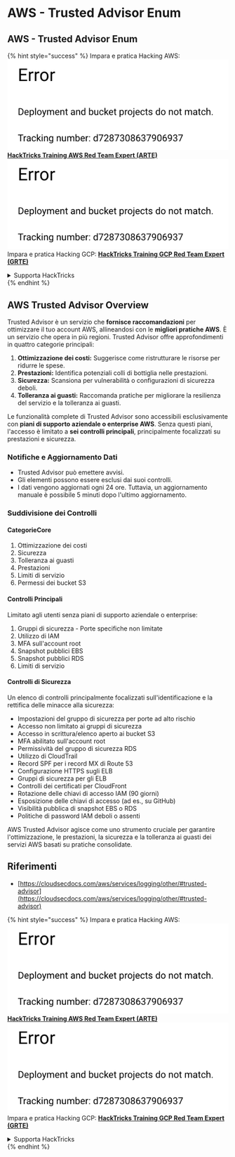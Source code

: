# AWS - Trusted Advisor Enum

## AWS - Trusted Advisor Enum

{% hint style="success" %}
Impara e pratica Hacking AWS:<img src="../../../../.gitbook/assets/image (1) (1).png" alt="" data-size="line">[**HackTricks Training AWS Red Team Expert (ARTE)**](https://training.hacktricks.xyz/courses/arte)<img src="../../../../.gitbook/assets/image (1) (1).png" alt="" data-size="line">\
Impara e pratica Hacking GCP: <img src="../../../../.gitbook/assets/image (2).png" alt="" data-size="line">[**HackTricks Training GCP Red Team Expert (GRTE)**<img src="../../../../.gitbook/assets/image (2).png" alt="" data-size="line">](https://training.hacktricks.xyz/courses/grte)

<details>

<summary>Supporta HackTricks</summary>

* Controlla i [**piani di abbonamento**](https://github.com/sponsors/carlospolop)!
* **Unisciti al** 💬 [**gruppo Discord**](https://discord.gg/hRep4RUj7f) o al [**gruppo telegram**](https://t.me/peass) o **seguici** su **Twitter** 🐦 [**@hacktricks\_live**](https://twitter.com/hacktricks\_live)**.**
* **Condividi trucchi di hacking inviando PR ai** [**HackTricks**](https://github.com/carlospolop/hacktricks) e [**HackTricks Cloud**](https://github.com/carlospolop/hacktricks-cloud) repos di github.

</details>
{% endhint %}

## AWS Trusted Advisor Overview

Trusted Advisor è un servizio che **fornisce raccomandazioni** per ottimizzare il tuo account AWS, allineandosi con le **migliori pratiche AWS**. È un servizio che opera in più regioni. Trusted Advisor offre approfondimenti in quattro categorie principali:

1. **Ottimizzazione dei costi:** Suggerisce come ristrutturare le risorse per ridurre le spese.
2. **Prestazioni:** Identifica potenziali colli di bottiglia nelle prestazioni.
3. **Sicurezza:** Scansiona per vulnerabilità o configurazioni di sicurezza deboli.
4. **Tolleranza ai guasti:** Raccomanda pratiche per migliorare la resilienza del servizio e la tolleranza ai guasti.

Le funzionalità complete di Trusted Advisor sono accessibili esclusivamente con **piani di supporto aziendale o enterprise AWS**. Senza questi piani, l'accesso è limitato a **sei controlli principali**, principalmente focalizzati su prestazioni e sicurezza.

### Notifiche e Aggiornamento Dati

* Trusted Advisor può emettere avvisi.
* Gli elementi possono essere esclusi dai suoi controlli.
* I dati vengono aggiornati ogni 24 ore. Tuttavia, un aggiornamento manuale è possibile 5 minuti dopo l'ultimo aggiornamento.

### **Suddivisione dei Controlli**

#### CategorieCore

1. Ottimizzazione dei costi
2. Sicurezza
3. Tolleranza ai guasti
4. Prestazioni
5. Limiti di servizio
6. Permessi dei bucket S3

#### Controlli Principali

Limitato agli utenti senza piani di supporto aziendale o enterprise:

1. Gruppi di sicurezza - Porte specifiche non limitate
2. Utilizzo di IAM
3. MFA sull'account root
4. Snapshot pubblici EBS
5. Snapshot pubblici RDS
6. Limiti di servizio

#### Controlli di Sicurezza

Un elenco di controlli principalmente focalizzati sull'identificazione e la rettifica delle minacce alla sicurezza:

* Impostazioni del gruppo di sicurezza per porte ad alto rischio
* Accesso non limitato ai gruppi di sicurezza
* Accesso in scrittura/elenco aperto ai bucket S3
* MFA abilitato sull'account root
* Permissività del gruppo di sicurezza RDS
* Utilizzo di CloudTrail
* Record SPF per i record MX di Route 53
* Configurazione HTTPS sugli ELB
* Gruppi di sicurezza per gli ELB
* Controlli dei certificati per CloudFront
* Rotazione delle chiavi di accesso IAM (90 giorni)
* Esposizione delle chiavi di accesso (ad es., su GitHub)
* Visibilità pubblica di snapshot EBS o RDS
* Politiche di password IAM deboli o assenti

AWS Trusted Advisor agisce come uno strumento cruciale per garantire l'ottimizzazione, le prestazioni, la sicurezza e la tolleranza ai guasti dei servizi AWS basati su pratiche consolidate.

## **Riferimenti**

* [https://cloudsecdocs.com/aws/services/logging/other/#trusted-advisor](https://cloudsecdocs.com/aws/services/logging/other/#trusted-advisor)

{% hint style="success" %}
Impara e pratica Hacking AWS:<img src="../../../../.gitbook/assets/image (1) (1).png" alt="" data-size="line">[**HackTricks Training AWS Red Team Expert (ARTE)**](https://training.hacktricks.xyz/courses/arte)<img src="../../../../.gitbook/assets/image (1) (1).png" alt="" data-size="line">\
Impara e pratica Hacking GCP: <img src="../../../../.gitbook/assets/image (2).png" alt="" data-size="line">[**HackTricks Training GCP Red Team Expert (GRTE)**<img src="../../../../.gitbook/assets/image (2).png" alt="" data-size="line">](https://training.hacktricks.xyz/courses/grte)

<details>

<summary>Supporta HackTricks</summary>

* Controlla i [**piani di abbonamento**](https://github.com/sponsors/carlospolop)!
* **Unisciti al** 💬 [**gruppo Discord**](https://discord.gg/hRep4RUj7f) o al [**gruppo telegram**](https://t.me/peass) o **seguici** su **Twitter** 🐦 [**@hacktricks\_live**](https://twitter.com/hacktricks\_live)**.**
* **Condividi trucchi di hacking inviando PR ai** [**HackTricks**](https://github.com/carlospolop/hacktricks) e [**HackTricks Cloud**](https://github.com/carlospolop/hacktricks-cloud) repos di github.

</details>
{% endhint %}
